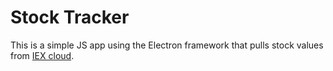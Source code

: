 # Stock Tracker

This is a simple JS app using the Electron framework that pulls stock values from [IEX cloud](https://iexcloud.io).
